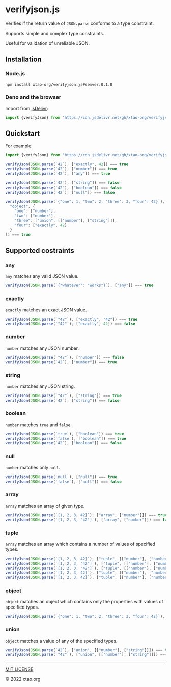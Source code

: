 # verifyjson.js

Verifies if the return value of `JSON.parse` conforms to a type constraint.

Supports simple and complex type constraints.

Useful for validation of unreliable JSON.

## Installation

### Node.js

```
npm install xtao-org/verifyjson.js#semver:0.1.0
```

### Deno and the browser

Import from [jsDelivr](https://www.jsdelivr.com/):

```js
import {verifyJson} from 'https://cdn.jsdelivr.net/gh/xtao-org/verifyjson.js@v0.1.0/mod.js'
```

## Quickstart

For example:

```js
import {verifyJson} from 'https://cdn.jsdelivr.net/gh/xtao-org/verifyjson.js@v0.1.0/mod.js'

verifyJson(JSON.parse(`42`), ["exactly", 42]) === true
verifyJson(JSON.parse(`42`), ["number"]) === true
verifyJson(JSON.parse(`42`), ["any"]) === true

verifyJson(JSON.parse(`42`), ["string"]) === false
verifyJson(JSON.parse(`42`), ["boolean"]) === false
verifyJson(JSON.parse(`42`), ["null"]) === false

verifyJson(JSON.parse(`{"one": 1, "two": 2, "three": 3, "four": 42}`), [
  "object", {
    "one": ["number"], 
    "two": ["number"], 
    "three": ["union", [["number"], ["string"]]], 
    "four": ["exactly", 42]
  }
]) === true
```

## Supported costraints

### any

`any` matches any valid JSON value.

```js
verifyJson(JSON.parse(`{"whatever": "works"}`), ["any"]) === true
```

### exactly

`exactly` matches an exact JSON value.

```js
verifyJson(JSON.parse(`"42"`), ["exactly", "42"]) === true
verifyJson(JSON.parse(`"42"`), ["exactly", 42]) === false
```

### number

`number` matches any JSON number.

```js
verifyJson(JSON.parse(`"42"`), ["number"]) === false
verifyJson(JSON.parse(`42`), ["number"]) === true
```

### string

`number` matches any JSON string.

```js
verifyJson(JSON.parse(`"42"`), ["string"]) === true
verifyJson(JSON.parse(`42`), ["string"]) === false
```

### boolean

`number` matches `true` and `false`.

```js
verifyJson(JSON.parse(`true`), ["boolean"]) === true
verifyJson(JSON.parse(`false`), ["boolean"]) === true
verifyJson(JSON.parse(`42`), ["boolean"]) === false
```

### null

`number` matches only `null`.

```js
verifyJson(JSON.parse(`null`), ["null"]) === true
verifyJson(JSON.parse(`false`), ["null"]) === false
```

### array

`array` matches an array of given type.

```js
verifyJson(JSON.parse(`[1, 2, 3, 42]`), ["array", ["number"]]) === true
verifyJson(JSON.parse(`[1, 2, 3, "42"]`), ["array", ["number"]]) === false
```

### tuple

`array` matches an array which contains a number of values of specified types.

```js
verifyJson(JSON.parse(`[1, 2, 3, 42]`), ["tuple", [["number"], ["number"], ["number"], ["number"]]]) === true
verifyJson(JSON.parse(`[1, 2, 3, "42"]`), ["tuple", [["number"], ["number"], ["number"], ["string"]]]) === true
verifyJson(JSON.parse(`[1, 2, 3, "42"]`), ["tuple", [["number"], ["number"], ["number"], ["number"]]]) === false
verifyJson(JSON.parse(`[1, 2, 3, 42]`), ["tuple", [["number"], ["number"], ["number"]]]) === false
verifyJson(JSON.parse(`[1, 2, 3, 42]`), ["tuple", [["number"], ["number"], ["number"], ["string"]]]) === false
```

### object

`object` matches an object which contains only the properties with values of specified types.

```js
verifyJson(JSON.parse(`{"one": 1, "two": 2, "three": 3, "four": 42}`), ["object", {"one": ["number"], "two": ["number"], "three": ["number"], "four": ["exactly", 42]}]) === true
```

### union

`object` matches a value of any of the specified types.

```js
verifyJson(JSON.parse(`42`), ["union", [["number"], ["string"]]]) === true
verifyJson(JSON.parse(`"42"`), ["union", [["number"], ["string"]]]) === true
```

***

[MIT LICENSE](LICENSE)

© 2022 xtao.org